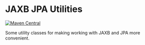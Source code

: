 # JAXB JPA Utilities

[![Maven Central](https://maven-badges.herokuapp.com/maven-central/org.javastro/jaxbjpa-utils/badge.svg)](https://maven-badges.herokuapp.com/maven-central/org.javastro/jaxbjpa-utils/)

Some utility classes for making working with JAXB and JPA more convenient.


